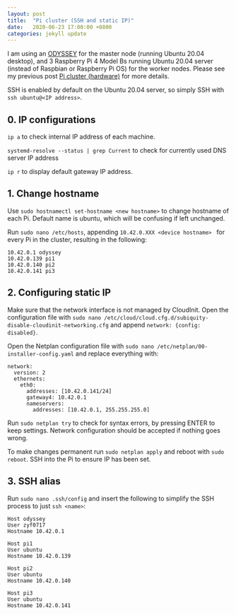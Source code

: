 ```yaml
---
layout: post
title:  "Pi cluster (SSH and static IP)"
date:   2020-06-23 17:00:00 +0800
categories: jekyll update
---
```


I am using an [ODYSSEY](https://www.seeedstudio.com/ODYSSEY-X86J4105864-p-4447.html) for the master node (running Ubuntu 20.04 desktop), and 3 Raspberry Pi 4 Model Bs running Ubuntu 20.04 server (instead of Raspbian or Raspberry Pi OS) for the worker nodes. Please see my previous post [Pi cluster (hardware)](https://zyf0717.github.io/jekyll/update/2020/06/23/pi-clustering-hardware.html) for more details.

SSH is enabled by default on the Ubuntu 20.04 server, so simply SSH with `ssh ubuntu@<IP address>`.

## 0. IP configurations

`ip a` to check internal IP address of each machine.

`systemd-resolve --status | grep Current` to check for currently used DNS server IP address

`ip r` to display default gateway IP address.

## 1. Change hostname

Use `sudo hostnamectl set-hostname <new hostname>` to change hostname of each Pi. Default name is ubuntu, which will be confusing if left unchanged.

Run `sudo nano /etc/hosts`, appending `10.42.0.XXX <device hostname> ` for every Pi in the cluster, resulting in the following:

```
10.42.0.1 odyssey
10.42.0.139 pi1
10.42.0.140 pi2
10.42.0.141 pi3
```

## 2. Configuring static IP

Make sure that the network interface is not managed by CloudInit. Open the configuration file with `sudo nano /etc/cloud/cloud.cfg.d/subiquity-disable-cloudinit-networking.cfg` and append `network: {config: disabled}`.

Open the Netplan configuration file with `sudo nano /etc/netplan/00-installer-config.yaml` and replace everything with: 

```
network:
  version: 2
  ethernets:
    eth0:
      addresses: [10.42.0.141/24]
      gateway4: 10.42.0.1
      nameservers:
        addresses: [10.42.0.1, 255.255.255.0]
```

Run `sudo netplan try` to check for syntax errors, by pressing ENTER to keep settings. Network configuration should be accepted if nothing goes wrong.

To make changes permanent run `sudo netplan apply` and reboot with `sudo reboot`. SSH into the Pi to ensure IP has been set.

## 3. SSH alias

Run `sudo nano .ssh/config` and insert the following to simplify the SSH process to just `ssh <name>`:

```
Host odyssey
User zyf0717
Hostname 10.42.0.1

Host pi1
User ubuntu
Hostname 10.42.0.139

Host pi2
User ubuntu
Hostname 10.42.0.140

Host pi3
User ubuntu
Hostname 10.42.0.141
```



